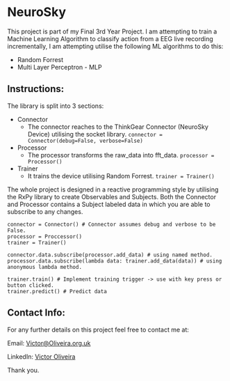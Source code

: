 # NeuroSky

This project is part of my Final 3rd Year Project. I am attempting to train a Machine Learning Algorithm to classify
action from a EEG live recording incrementally, I am attempting utilise the following ML algorithms to do this:

 - Random Forrest
 - Multi Layer Perceptron - MLP

## Instructions:

The library is split into 3 sections:
- Connector
    - The connector reaches to the ThinkGear Connector (NeuroSky Device) utilising the socket library.
    `connector = Connector(debug=False, verbose=False)`
- Processor
    - The processor transforms the raw_data into fft_data. `processor = Processor()`
- Trainer
    - It trains the device utilising Random Forrest. `trainer = Trainer()`

The whole project is designed in a reactive programming style by utilising the RxPy library to 
create Observables and Subjects. Both the Connector and Processor contains a Subject labeled data in which
you are able to subscribe to any changes.

```
connector = Connector() # Connector assumes debug and verbose to be False.
processor = Proccessor()
trainer = Trainer()

connector.data.subscribe(processor.add_data) # using named method.
processor.data.subscribe(lambda data: trainer.add_data(data)) # using anonymous lambda method. 

trainer.train() # Implement training trigger -> use with key press or button clicked.
trainer.predict() # Predict data
```

 
## Contact Info:
For any further details on this project feel free to contact me at:

Email: Victor@Oliveira.org.uk

LinkedIn: [Victor Oliveira](https://www.linkedin.com/in/vcoliveira)

Thank you.
